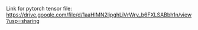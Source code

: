 
Link for pytorch tensor file: https://drive.google.com/file/d/1aaHIMN2lipghLiVrWrv_b6FXLSABbh1n/view?usp=sharing
